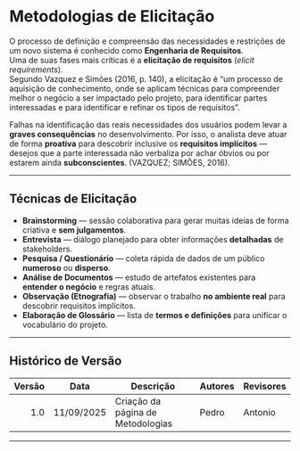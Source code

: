 # Metodologias de Elicitação

O processo de definição e compreensão das necessidades e restrições de um novo sistema é conhecido como **Engenharia de Requisitos**.  
Uma de suas fases mais críticas é a **elicitação de requisitos** (*elicit requirements*).  
Segundo Vazquez e Simões (2016, p. 140), a elicitação é “um processo de aquisição de conhecimento, onde se aplicam técnicas para compreender melhor o negócio a ser impactado pelo projeto, para identificar partes interessadas e para identificar e refinar os tipos de requisitos”.

Falhas na identificação das reais necessidades dos usuários podem levar a **graves consequências** no desenvolvimento. Por isso, o analista deve atuar de forma **proativa** para descobrir inclusive os **requisitos implícitos** — desejos que a parte interessada não verbaliza por achar óbvios ou por estarem ainda **subconscientes**. (VAZQUEZ; SIMÕES, 2016).


---

## Técnicas de Elicitação

- **Brainstorming** — sessão colaborativa para gerar muitas ideias de forma criativa e **sem julgamentos**.  
- **Entrevista** — diálogo planejado para obter informações **detalhadas** de stakeholders.  
- **Pesquisa / Questionário** — coleta rápida de dados de um público **numeroso** ou **disperso**.  
- **Análise de Documentos** — estudo de artefatos existentes para **entender o negócio** e regras atuais.  
- **Observação (Etnografia)** — observar o trabalho **no ambiente real** para descobrir requisitos implícitos.  
- **Elaboração de Glossário** — lista de **termos e definições** para unificar o vocabulário do projeto.

---

## Histórico de Versão

| Versão | Data       | Descrição                                                | Autores | Revisores |
|------:|------------|----------------------------------------------------------|---------|-----------|
| 1.0   | 11/09/2025 | Criação da página de Metodologias     | Pedro   | Antonio   |


---